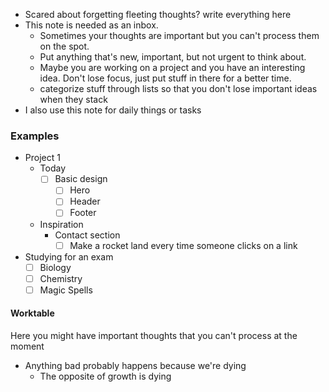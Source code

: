- Scared about forgetting fleeting thoughts? write everything here
- This note is needed as an inbox. 
	- Sometimes your thoughts are important but you can't process them on the spot.
	- Put anything that's new, important, but not urgent to think about. 
	- Maybe you are working on a project and you have an interesting idea. Don't lose focus, just put stuff in there for a better time.
	- categorize stuff through lists so that you don't lose important ideas when they stack
- I also use this note for daily things or tasks

### Examples
- Project 1
	- Today
		- [ ] Basic design
			- [ ] Hero
			- [ ] Header
			- [ ] Footer
	- Inspiration
		- Contact section
			- [ ] Make a rocket land every time someone clicks on a link
- Studying for an exam
	- [ ] Biology
	- [ ] Chemistry
	- [ ] Magic Spells

#### Worktable
Here you might have important thoughts that you can't process at the moment

- Anything bad probably happens because we're dying
	- The opposite of growth is dying